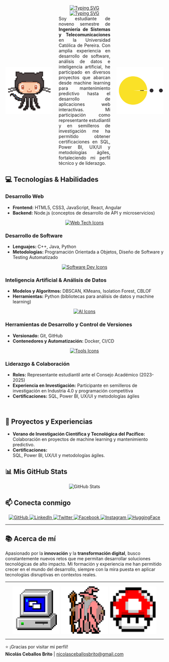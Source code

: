 <div align="center">
  <a href="https://git.io/typing-svg">
    <img src="https://readme-typing-svg.demolab.com?font=Lora&weight=900&size=25&pause=1000&color=19FFF5&center=true&vCenter=true&height=30&lines=Nicol%C3%A1s+Ceballos+Brito" alt="Typing SVG" />
  </a>
  <br>
  <a href="https://git.io/typing-svg">
    <img src="https://readme-typing-svg.demolab.com?font=Crimson+Text&weight=800&size=25&pause=1000&color=19FFF5&center=true&vCenter=true&width=999&height=40&lines=Ingeniero+de+Sistemas+y+Telecomunicaciones;Investigador+en+Industria+4.0;Desarrollador+de+Software;Analista+de+Datos+%26+Machine+Learning;Colaborador+en+Startups;Apasionado+por+la+Tecnolog%C3%ADa+y+la+Innovaci%C3%B3n" alt="Typing SVG" />
  </a>
</div>


<div align="center">
  <div style="display: flex; align-items: center; justify-content: center; max-width: 900px; margin: auto;">
    <div style="flex: 0 0 auto;">
      <img src="https://raw.githubusercontent.com/iCharlesZ/FigureBed/master/img/octocat.gif" alt="Octocat" width="150">
    </div>
    <div style="flex: 1; margin: 0 20px; text-align: justify;">
      Soy estudiante de noveno semestre de <strong>Ingeniería de Sistemas y Telecomunicaciones</strong> en la Universidad Católica de Pereira. Con amplia experiencia en desarrollo de software, análisis de datos e inteligencia artificial, he participado en diversos proyectos que abarcan desde machine learning para mantenimiento predictivo hasta el desarrollo de aplicaciones web interactivas. Mi participación como representante estudiantil y en semilleros de investigación me ha permitido obtener certificaciones en SQL, Power BI, UX/UI y metodologías ágiles, fortaleciendo mi perfil técnico y de liderazgo.
    </div>
    <div style="flex: 0 0 auto;">
      <img src="https://raw.githubusercontent.com/Aniket965/Aniket965/master/pacman.svg?sanitize=true" alt="Pacman" width="150">
    </div>
  </div>
</div>




<!-- Sección de Tecnologías & Habilidades -->
## 💻 Tecnologías & Habilidades

### Desarrollo Web
- **Frontend:** HTML5, CSS3, JavaScript, React, Angular  
- **Backend:** Node.js (conceptos de desarrollo de API y microservicios)  
<p align="center">
  <a href="https://skillicons.dev">
    <img src="https://skillicons.dev/icons?i=html,css,js,react,angular,nodejs" alt="Web Tech Icons" />
  </a>
</p>

### Desarrollo de Software
- **Lenguajes:** C++, Java, Python  
- **Metodologías:** Programación Orientada a Objetos, Diseño de Software y Testing Automatizado  
<p align="center">
  <a href="https://skillicons.dev">
    <img src="https://skillicons.dev/icons?i=cpp,java,py" alt="Software Dev Icons" />
  </a>
</p>

### Inteligencia Artificial & Análisis de Datos
- **Modelos y Algoritmos:** DBSCAN, KMeans, Isolation Forest, CBLOF  
- **Herramientas:** Python (bibliotecas para análisis de datos y machine learning)  
<p align="center">
  <a href="https://skillicons.dev">
    <img src="https://skillicons.dev/icons?i=ai" alt="AI Icons" />
  </a>
</p>

### Herramientas de Desarrollo y Control de Versiones
- **Versionado:** Git, GitHub  
- **Contenedores y Automatización:** Docker, CI/CD  
<p align="center">
  <a href="https://skillicons.dev">
    <img src="https://skillicons.dev/icons?i=git,github,docker" alt="Tools Icons" />
  </a>
</p>

### Liderazgo & Colaboración
- **Roles:** Representante estudiantil ante el Consejo Académico (2023-2025)  
- **Experiencia en Investigación:** Participante en semilleros de investigación en Industria 4.0 y programación competitiva  
- **Certificaciones:** SQL, Power BI, UX/UI y metodologías ágiles

<br>


<!-- Sección de Proyectos y Experiencias -->
## 🚀 Proyectos y Experiencias

- **Verano de Investigación Científica y Tecnológica del Pacífico:**  
  Colaboración en proyectos de machine learning y mantenimiento predictivo.
- **Certificaciones:**  
  SQL, Power BI, UX/UI y metodologías ágiles.


## 📊 Mis GitHub Stats

<p align="center">
  <img src="https://github-readme-stats.vercel.app/api?username=Nico2603&hide=contribs,prs&count_private=true&show_icons=true" alt="GitHub Stats">
</p>


## 📫 Conecta conmigo

<p align="center">
  <a href="https://github.com/Nico2603">
    <img src="https://img.shields.io/badge/GitHub-Nico2603-181717?style=for-the-badge&logo=github" alt="GitHub">
  </a>
  <a href="https://www.linkedin.com/in/nicolas-ceballos-brito/">
    <img src="https://img.shields.io/badge/LinkedIn-NicolasCeballosBrito-0A66C2?style=for-the-badge&logo=linkedin" alt="LinkedIn">
  </a>
  <a href="https://x.com/NicolasCBrito">
    <img src="https://img.shields.io/badge/Twitter-NicolasCBrito-1DA1F2?style=for-the-badge&logo=twitter" alt="Twitter">
  </a>
  <a href="https://www.facebook.com/NicolasCeballosBrito/">
    <img src="https://img.shields.io/badge/Facebook-NicolasCeballosBrito-1877F2?style=for-the-badge&logo=facebook" alt="Facebook">
  </a>
  <a href="https://www.instagram.com/nico_ceballos26/">
    <img src="https://img.shields.io/badge/Instagram-nico_ceballos26-E4405F?style=for-the-badge&logo=instagram" alt="Instagram">
  </a>
  <a href="https://huggingface.co/Flackoooo">
    <img src="https://img.shields.io/badge/HuggingFace-Flackoooo-20BEFF?style=for-the-badge&logo=huggingface" alt="HuggingFace">
  </a>
</p>

---

## 📚 Acerca de mí

Apasionado por la **innovación** y la **transformación digital**, busco constantemente nuevos retos que me permitan desarrollar soluciones tecnológicas de alto impacto. Mi formación y experiencia me han permitido crecer en el mundo del desarrollo, siempre con la mira puesta en aplicar tecnologías disruptivas en contextos reales.

---


<p align="center">
  <img src="https://raw.githubusercontent.com/deut-erium/deut-erium/refs/heads/master/assets/computer.gif" alt="Computer GIF" width="150">
  <img src="https://raw.githubusercontent.com/deut-erium/deut-erium/refs/heads/master/assets/gandalf_parrot.gif" alt="Gandalf Parrot GIF" width="150">
  <img src="https://raw.githubusercontent.com/deut-erium/deut-erium/refs/heads/master/assets/powerup.gif" alt="Power Up GIF" width="150">
</p>

---

⭐️ ¡Gracias por visitar mi perfil!  
**Nicolás Ceballos Brito** | [nicolasceballosbrito@gmail.com](mailto:nicolasceballosbrito@gmail.com)
